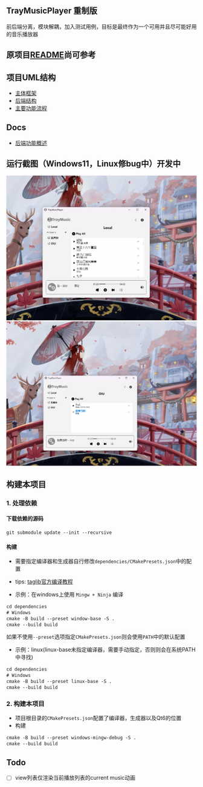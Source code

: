 ## TrayMusicPlayer 重制版
前后端分离，模块解耦，加入测试用例，目标是最终作为一个可用并且尽可能好用的音乐播放器
## 原项目[README](https://github.com/leejkee/TrayMusic)尚可参考

## 项目UML结构
- [主体框架](docs/UML/index.md)
- [后端结构](docs/UML/Core/Core.md)
- [主要功能流程](docs/UML/UI/WindowManager.md)

## Docs
- [后端功能概述](docs/Core.md)

## 运行截图（Windows11，Linux修bug中）开发中
![shot](docs/img/shot_v0.2.png)
![shot](docs/img/shot_user_v0.2.png)


## 构建本项目

### 1. 处理依赖
#### 下载依赖的源码
```shell
git submodule update --init --recursive
```

#### 构建

- 需要指定编译器和生成器自行修改`dependencies/CMakePresets.json`中的配置  
- tips: [taglib官方编译教程](https://github.com/taglib/taglib/blob/master/INSTALL.md)
  
- 示例：在windows上使用 `Mingw + Ninja` 编译
```shell
cd dependencies
# Windows
cmake -B build --preset window-base -S .
cmake --build build
```
如果不使用`--preset`选项指定`CMakePresets.json`则会使用`PATH`中的默认配置

- 示例：linux(linux-base未指定编译器，需要手动指定，否则则会在系统PATH中寻找)
```shell
cd dependencies
# Windows
cmake -B build --preset linux-base -S .
cmake --build build
```

### 2. 构建本项目

- 项目根目录的`CMakePresets.json`配置了编译器，生成器以及Qt6的位置
- 构建
```shell
cmake -B build --preset windows-mingw-debug -S .
cmake --build build
```

## Todo

- [ ] view列表仅渲染当前播放列表的current music动画
